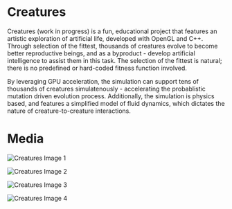 # Creatures

Creatures (work in progress) is a fun, educational project that features an artistic exploration of artificial life, developed with OpenGL and C++.
Through selection of the fittest, thousands of creatures evolve to become better reproductive beings, and as a byproduct - develop artificial intelligence to assist them in this task.
The selection of the fittest is natural; there is no predefined or hard-coded fitness function involved.

By leveraging GPU acceleration, the simulation can support tens of thousands of creatures simulatenously - accelerating the probablistic mutation driven evolution process. Additionally, the simulation is physics based, and features a simplified model of fluid dynamics, which dictates the nature of creature-to-creature interactions.


# Media

![Creatures Image 1](https://thumbs.gfycat.com/GoldenHilariousArachnid-size_restricted.gif)

![Creatures Image 2](https://cdn.discordapp.com/attachments/663525313287946251/688060700576186386/unknown.png)

![Creatures Image 3](https://cdn.discordapp.com/attachments/663525313287946251/688061116110077962/unknown.png)

![Creatures Image 4](https://cdn.discordapp.com/attachments/663525313287946251/688060970400350216/unknown.png)
